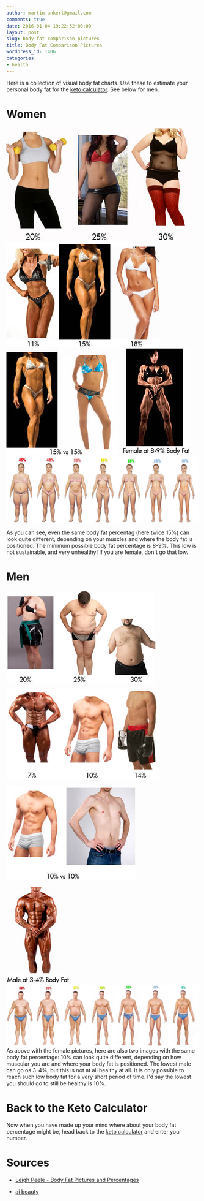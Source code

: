 ```yaml
---
author: martin.ankerl@gmail.com
comments: true
date: 2016-01-04 19:22:52+00:00
layout: post
slug: body-fat-comparison-pictures
title: Body Fat Comparison Pictures
wordpress_id: 1406
categories:
- health
---
```


Here is a collection of visual body fat charts. Use these to estimate your personal body fat for the [keto calculator](http://keto-calculator.ankerl.com/). See below for men.




# Women


![body-fat-percentages-female-high](/img/2016/01/body-fat-percentage-pictures-female.jpg)
![low female body fat percentages](/img/2016/01/female-body-fat-percentage-pictures.jpg)
![15% female body fat comparrison](/img/2016/01/15-percent-body-fat-female1.jpg)
![female at 8-9 percent body fat](/img/2016/01/female-8-9-percent-body-fat.jpg)
![5GZMP](/img/2016/01/5GZMP.jpg)

As you can see, even the same body fat percentag (here twice 15%) can look quite different, depending on your muscles and where the body fat is positioned. The minimum possible body fat percentage is 8-9%. This low is not sustainable, and very unhealthy! If you are female, don't go that low.




# Men


![Men at different body fat levels](/img/2016/01/pictures-of-body-fat-percentages.jpg)

![male body fat percentages](/img/2016/01/male-body-fat-percentages-pictures.jpg)

![10-percent-body-fat-male-pictures1](/img/2016/01/10-percent-body-fat-male-pictures1.jpg)

![Picture of a man at 3-4% body fat](/img/2016/01/4-percent-body-fat-male.jpg)
![](/img/2016/01/army-body-fat-calculator1.jpg)
As above with the female pictures, here are also two images with the same body fat percentage: 10% can look quite different, depending on how muscular you are and where your body fat is positioned. The lowest male can go os 3-4%, but this is not at all healthy at all. It is only possible to reach such low body fat for a very short period of time. I'd say the lowest you should go to still be healthy is 10%.




# Back to the Keto Calculator


Now when you have made up your mind where about your body fat percentage might be, head back to the [keto calculator](http://keto-calculator.ankerl.com/) and enter your number.




# Sources






  * [Leigh Peele - Body Fat Pictures and Percentages](http://www.leighpeele.com/body-fat-pictures-and-percentages)

  * [ai beauty](http://aibeauty2013.pixnet.net/blog/post/437975866-ai-beauty-%E6%8A%BD%E8%84%82)

